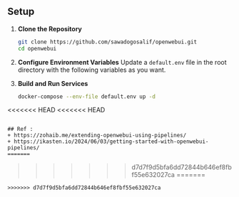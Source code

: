 ## Setup

1. **Clone the Repository**
   ```bash
   git clone https://github.com/sawadogosalif/openwebui.git
   cd openwebui
   ```

2. **Configure Environment Variables**
   Update a `default.env` file in the root directory with the following variables as you want.

3. **Build and Run Services**
   ```bash
   docker-compose --env-file default.env up -d
<<<<<<< HEAD
<<<<<<< HEAD
   ```

## Ref :
+ https://zohaib.me/extending-openwebui-using-pipelines/
+ https://ikasten.io/2024/06/03/getting-started-with-openwebui-pipelines/
=======
   ```
>>>>>>> d7d7f9d5bfa6dd72844b646ef8fbf55e632027ca
=======
   ```
>>>>>>> d7d7f9d5bfa6dd72844b646ef8fbf55e632027ca
